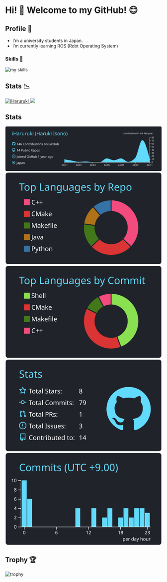 <!-- あいさつ -->
# Hi! :wave: Welcome to my GitHub! 😊

<!-- プロフィール -->
## Profile 📝

- I'm a university students in Japan.
- I’m currently learning ROS (Robt Operating System)


<!-- Skills -->
### Skills 🌱
<img alt="my skills" src="https://skillicons.dev/icons?theme=dark&perline=7&i=windows,cpp,python,git,github,ubuntu,vscode,visualstudio,androidstudio,azure,matlab" />

## Stats :chart_with_downwards_trend:
<!--Profile Views-->
<p align="lsft">
  <a href="https://github.com/iHaruruki/iHaruruki/">
    <img src="https://komarev.com/ghpvc/?username=iHaruruki" alt="iHaruruki" />
  </a>
<!--Followers-->
  <a href="https://github.com/iHaruruki">
    <img height="20" src="https://img.shields.io/github/followers/iHaruruki?label=follow&logo=github&style=flat" />
  </a>
</p>

## Stats
[![](https://raw.githubusercontent.com/iHaruruki/iHaruruki/main/profile-summary-card-output/react/0-profile-details.svg)](https://github.com/vn7n24fzkq/github-profile-summary-cards)
[![](https://raw.githubusercontent.com/iHaruruki/iHaruruki/main/profile-summary-card-output/react/1-repos-per-language.svg)](https://github.com/vn7n24fzkq/github-profile-summary-cards) [![](https://raw.githubusercontent.com/iHaruruki/iHaruruki/main/profile-summary-card-output/react/2-most-commit-language.svg)](https://github.com/vn7n24fzkq/github-profile-summary-cards)
[![](https://raw.githubusercontent.com/iHaruruki/iHaruruki/main/profile-summary-card-output/react/3-stats.svg)](https://github.com/vn7n24fzkq/github-profile-summary-cards) [![](https://raw.githubusercontent.com/iHaruruki/iHaruruki/main/profile-summary-card-output/react/4-productive-time.svg)](https://github.com/vn7n24fzkq/github-profile-summary-cards)

<!--トロフィー-->
## Trophy :trophy:
![trophy](https://github-profile-trophy.vercel.app/?username=iHaruruki&theme=onestar)
